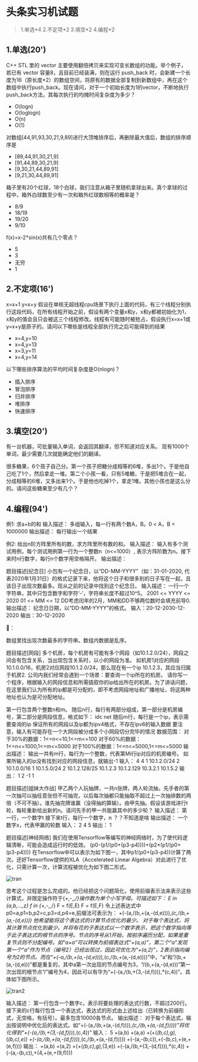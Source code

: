 # 头条实习机试题

> 1.单选\*4  2.不定项\*2  3.填空\*2  4.编程\*2

## 1.单选(20')

C++ STL 里的 vector 主要使用翻倍拷贝来实现可变长数组的功能。举个例子，若已有 vector 容量8，且目前已经装满，则在运行 push_back 时，会新建一个长度为16（原长度*2）的数组空间，将原有的数据全部复制到新数组中，再在这个数组中执行push_back。现在请问，对于一个初始长度为1的vector，不断地执行push_back方法，其每次执行的均摊时间复杂度为多少？

* O(logn)
* O(loglogn)
* O(n)
* O(1)

对数组[44,91,93,30,21,9,89]进行大顶堆排序后，再删除最大值后，数组的排序顺序是

* [89,44,91,30,21,9]
* [91,44,89,30,21,9]
* [9,30,21,44,89,91]
* [9,21,30,44,89,91]

箱子里有20个红球，18个白球，我们注意从箱子里随机拿球出来。真个拿球的过程中，箱外白球数至少有一次和箱外红球数相等的概率是？

* 8/9
* 18/19
* 19/20
* 9/10

f(x)=x-2*sin(x)共有几个零点？

* 5
* 3
* 无穷
* 1

## 2.不定项(16')

x=x+1
y=x+y
假设在单核无超线程cpu场景下执行上面的代码，有三个线程分别执行这段代码，在所有线程开始之前，假设有两个变量x和y，x和y都被初始化为1，x和y的值会且只会被这三个线程修改。线程有可能随时被抢占，假设执行x=x+1或y=x+y是原子的。请问以下哪些是线程全部执行完之后可能得到的结果

* x=4,y=10
* x=4,y=13
* x=3,y=11
* x=4,y=14

以下哪些排序算法的平均时间复杂度是O(nlogn)？

* 插入排序
* 冒泡排序
* 归并排序
* 堆排序
* 快速排序

## 3.填空(20')

有一台机器，可批量输入单词，会返回其翻译，但不知道对应关系。
现有1000个单词，最少需要几次就能确定他们的翻译。

很多糖果，6个孩子自己分。第一个孩子把糖分成相等的6堆，多出1个。于是他自己吃了1个，然后拿走一堆。第二个小孩一看，只有5堆糖，于是把5堆合在一起，分成相等的6堆，又多出来1个。于是他也吃掉1个，拿走1堆。其他小孩也是这么分的。请问这些糖果至少有几个？

## 4.编程(94')

例1:
求a+b的和
输入描述：
多组输入，每一行有两个数A，B。0 < A，B < 1000000
输出描述：
每行输出一个结果

例2:
给出n阶方阵里所有的数，求方阵里所有数的和。
输入描述：
输入有多个测试用例，每个测试用例第一行为一个整数n（n<=1000）, 表示方阵阶数为n。接下来时n行数字，每行n个数字用空格隔开。
输出描述：

题目描述[纪念日]
小包有一个纪念日，以“DD-MM-YYYY”（如：31-01-2020, 代表2020年1月31日）的格式记录下来，他将这个日子和很多别的日子写在一起，且该日子出现次数最多。现从之前的记录中找到这个纪念日。
输入描述：
一行一个字符串，其中只包含数字和字符‘-’，字符串长度不超过10^5。
2001 <= YYYY <= 2020
01 <= MM <= 12
DD考虑闰年的2月，MM和DD不够两位数时会填充前导0.
输出描述：
纪念日日期，以“DD-MM-YYYY”的格式。
输入：20-12-2030-12-2020
输出：30-12-2020

🐻：

数组里找出现次数最多的字符串。数组内数据是乱序。

题目描述[网段]
多个机房，每个机房有可能有多个网段（如10.1.2.0/24），网段之间会有包含关系，当出现包含关系时，以小的网段为准。
如机房1对应的网段10.1.0.0/16，机房2对应网段10.1.2.0/24，那么现在有一个ip 10.1.2.3，其应当归属于机房2.
公司内我们经常会遇到一个场景：要查询一个ip所在的机房。
请你写一个程序，根据输入的网段信息和所需插叙你的ip给出所在的机房。为了讲话问题，在这里我们认为所有的ip都是可分配的，即不考虑网段地址和广播地址，将这两种地址也认为是可分配地址。

第一行包含两个整数n和m。
随后n行，每行有两部分组成，第一部分是机房编号，第二部分是网段信息，格式如下：
idc net
随后m行，每行是一个ip，表示需要查询的ip
保证所有的网段以及ip都为ipv4格式，不存在ipv6的输入数据
要注意，输入有可能存在一个大网段被分成多个小网段切分完毕的情况
数据范围：
对于30%的数据：1<=n<=10,1<=m<=100
对于60%的数据：1<=n<=1000,1<=m<=5000
对于100%的数据：1<=n<=5000,1<=m<=5000
输出描述：
输出一共有m行，每行为一个整数，代表第Mi行ip对应的机房编号。
如果所输入的ip没有找到对应的网段信息，就输出-1
输入：
4 4
1 10.1.2.0/24
2 10.1.0.0/16
1 10.1.5.0/24
2 10.1.2.128/25
10.1.2.3
10.1.2.129
10.3.2.1
10.1.5.2
输出：
1
2
-1
1

题目描述[姐妹大作战]
甲乙两个人玩抽牌，一共n张牌，两人轮流抽，先手者的第一次抽可以抽任意张但不可抽完，以后每次抽都只能抽取不超过上一次抽排数的两倍（不可不抽）。谁先抽完牌谁赢（没得抽的算输）。由甲先抽。假设该游戏进行t轮，每轮重新给出新的n。请问先手的甲一共能赢其中的多少轮？
输入描述：
第一行，一个数字t
接下来t行，每行一个数字，n
？？不知道是啥
输出描述：
一个数字x，代表甲赢的轮数
输入：
2
4
5
输出：
1

题目描述[神经网络]
我们在使用Tensorflow等编写的神经网络时，为了使代码逻辑清晰，可能会造成运行时的低效。
(p0-(p1/(p0+(p3-p4))))+(p2*(p1/(p0+(p3-p4))))
在Tensorflow中可以表示为如下图一，其中p1/(p0+(p3-p4))计算了两次。还好Tensorflow提供的XLA（Accelerated Linear Algebra）对此进行了优化，只需计算一次，计算流程被优化为如下图二形式。

![tran](/assets/37/tran.png)

思考这个过程是怎么完成的。他已经把这个问题简化，使用前缀表示法来表示这些计算式，并限定操作符于{+,-,*,/}操作数为单个小写字母。可描述如下：
E in {a,b,...,z}
f in {+,-,*,/}
F = f(E,E)
F = f(E,F)
令上述表达式中p0=a,p1=b,p2=c,p3=d,p4=e,前缀法可表示为：
+(-(a,/(b,+(a,-(d,e)))),*(c,/(b,+(a,-(d,e))))
他希望能将这个表达式的计算节点优化的最少。
对于每个表达式，将其计算节点优化到最少。并将有花的子表达式以一个数字表示，把这个数字指向等于此子表达式的根节点的序号。节点的序号从1开始，按前序遍历分配，如果是重复节点则不分配编号。如“a+a”可以转换为前缀表达式“+(a,a)”，第二个“a”发现第一个“a”作为节点（编号2）已经出现过，因此可优化为“+(a,2)”，2表示指向编号为2的节点。而在“+(-a,/(b,+(a,-(d,e)))),*(c,/(b,+(a,-(d,e))))”中，“a”和“/(b,+(a,-(d,e)))”都是重复的，其中a第一次出现的节点编号为3，“/(b,+(a,-(d,e)))”第一次出现的根节点“/”编号为4，因此可以有华为“+(-(a,/(b,+(3,-(d,f)))),*(c,4))”。具体如下图所示。

![tran2](/assets/37/tran2.jpg)

输入描述：
第一行包含一个数字c，表示将要处理的表达式行数，不超过200行。接下来的c行每行包含一个表达式，表达式的形式由上述给出（已转换为前缀形式，无空格，有括号）。最多包含10000各节点。
输出描述：
对于每个表达式，输出按说明中优化后的表达式。如“+(-(a,/(b,+(a,-(d,f)))),*(c,/(b,+(a,-(d,f)))))”将优化得到“+(-(a,/(b,+(3,-(d,f)))),*(c,4))”
输入：
5
+(a,b)
+(a,a)
+(+(*(b,c),g),*(*(b,c),e))
+(-(a,/(b,+(a,-(d,f)))),*(c,/(b,+(a,-(d,f)))))
+(-(a,-(b,c)),+(-(b,c),+(e,+(e,f))))
输出：
+(a,b)
+(a,2)
+(+(*(b,c),g),*(3,e))
+(-(a,/(b,+(3,-(d,f)))),*(c,4))
+(-(a,-(b,c)),+(4,+(e,+(9,f))))

